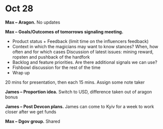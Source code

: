 # Oct 28

**Max – Aragon.** No updates

**Max – Goals/Outcomes of tomorrows signaling meeting.** 

* Product status + Feedback \(limit time on the influencers feedback\)
* Context in which the magicians may want to know stances? When, how often and for which cases Discussion of latest issues: mining reward, ropsten and pushback of the hardfork
* Backlog and feature priorities. Are there additional signals we can use?
* Fishbowl discussion for the rest of the time
* Wrap up

20 mins for presentation, then each 15 mins. Assign some note taker

**James – Proportion idea.** Switch to USD, difference taken out of aragon bonus

**James – Post Devcon plans.** James can come to Kyiv for a week to work closer after we get funds

**Max – Dgov group.** Shared



